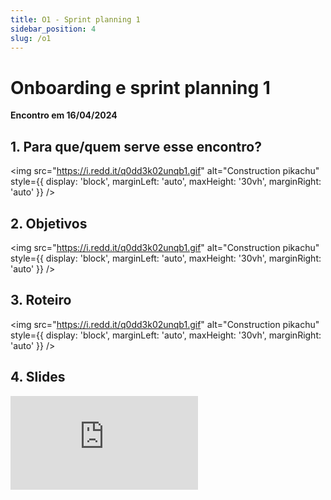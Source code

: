 ```yaml
---
title: O1 - Sprint planning 1
sidebar_position: 4
slug: /o1
---
```


# Onboarding e sprint planning 1

**Encontro em 16/04/2024**

## 1. Para que/quem serve esse encontro?
<img 
  src="https://i.redd.it/q0dd3k02unqb1.gif"
  alt="Construction pikachu" 
  style={{ 
    display: 'block',
    marginLeft: 'auto',
    maxHeight: '30vh',
    marginRight: 'auto'
  }} 
/>
<br/>

## 2. Objetivos
<img 
  src="https://i.redd.it/q0dd3k02unqb1.gif"
  alt="Construction pikachu" 
  style={{ 
    display: 'block',
    marginLeft: 'auto',
    maxHeight: '30vh',
    marginRight: 'auto'
  }} 
/>
<br/>

## 3. Roteiro 
<img 
  src="https://i.redd.it/q0dd3k02unqb1.gif"
  alt="Construction pikachu" 
  style={{ 
    display: 'block',
    marginLeft: 'auto',
    maxHeight: '30vh',
    marginRight: 'auto'
  }} 
/>
<br/>

## 4. Slides 

<div style={{ textAlign: 'center' }}>
    <iframe 
        style={{
            display: 'block',
            margin: 'auto',
            width: '100%',
            height: '50vh',
        }}
        src="https://slides.com/rodrigomangoninicola/m6-ec-encontros/embed#/orientacao1"
        frameborder="0" 
        allowFullScreen>
    </iframe>
</div>

